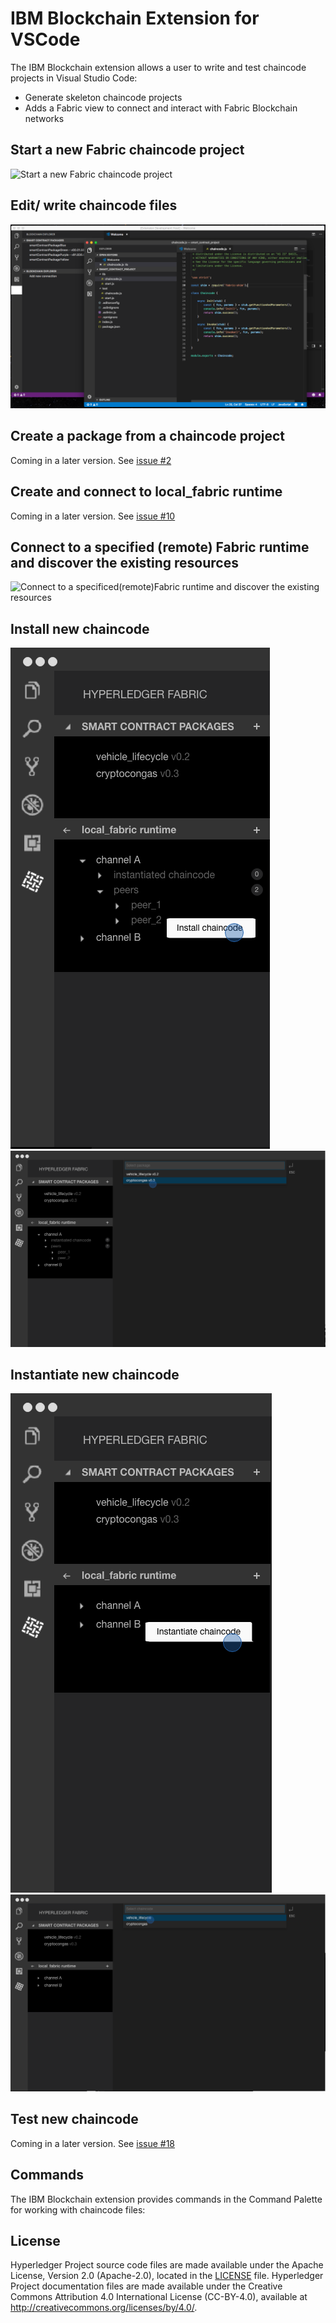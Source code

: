 # IBM Blockchain Extension for VSCode
<!---Installing instructions
--->
<!---Short description of what the extension allows the user to do and key features in bullet points below 
--->
The IBM Blockchain extension allows a user to write and test chaincode projects in Visual Studio Code:
* Generate skeleton chaincode projects
* Adds a Fabric view to connect and interact with Fabric Blockchain networks

<!---Things you can do in the Explorer view once the extension is installed
--->
## Start a new Fabric chaincode project
<!---Short explanation with code-blocks
--->
![Start a new Fabric chaincode project](https://github.com/simran-sohanpal/fabric-vscode-extension/blob/master/smart_Contract_project-2.gif "Start a new Fabric chaincode project")
<!---Link to docs with further instructions
--->
## Edit/ write chaincode files
<!---Short explanation with code-blocks
--->
![Edit chaincode files](https://github.com/simran-sohanpal/fabric-vscode-extension/blob/master/4%20.edit%20chaincode.png "Edit chaincode files")
<!---Link to docs with further instructions
--->
## Create a package from a chaincode project
Coming in a later version. See [issue #2](https://github.ibm.com/IBM-Blockchain/fabric-vscode-extension/issues/2) 
<!---Short explanation with code-blocks
--->
<!---Screenshot of UI/Video of prototype click-through 
--->
<!---Link to docs with further instructions
--->

<!---Things you can do in the Fabric view once the extension is installed
--->
<!---Introduction to Fabric view
--->
## Create and connect to local_fabric runtime
Coming in a later version. See [issue #10](https://github.ibm.com/IBM-Blockchain/fabric-vscode-extension/issues/10) 
<!---Short explanation with code-blocks
--->
<!---Screenshot of UI/Video of prototype click-through 
--->
<!---Link to docs with further instructions
--->
## Connect to a specified (remote) Fabric runtime and discover the existing resources
<!---Short explanation with code-blocks
--->
![Connect to a specificed(remote)Fabric runtime and discover the existing resources](https://github.com/simran-sohanpal/fabric-vscode-extension/blob/master/resources.png "Connect to the network and discover the existing resources")
<!---Link to docs with further instructions
--->
## Install new chaincode
<!---Short explanation with code-blocks
--->
![Install new chaincode](https://github.com/simran-sohanpal/fabric-vscode-extension/blob/master/install%20chaincode%201.png "Install new chaincode")
![Install new chaincode](https://github.com/simran-sohanpal/fabric-vscode-extension/blob/master/install%20chaincode%202.png "Install new chaincode")
<!---Link to docs with further instructions
--->
## Instantiate new chaincode
<!---Short explanation with code-blocks
--->
![Instantiate new chaincode](https://github.com/simran-sohanpal/fabric-vscode-extension/blob/master/instantiate%20chaincode%201.png "Instantiate new chaincode")
![Instantiate new chaincode](https://github.com/simran-sohanpal/fabric-vscode-extension/blob/master/instantiate%20chaincode%202.png "Instantiate new chaincode")
<!---Link to docs with further instructions
--->
## Test new chaincode
<!---Short explanation with code-blocks
--->
<!---Screenshot of UI/Video of prototype click-through 
--->
Coming in a later version. See [issue #18](https://github.ibm.com/IBM-Blockchain/fabric-vscode-extension/issues/18)
<!---Link to docs with further instructions
--->
## Commands
The IBM Blockchain extension provides commands in the Command Palette for working with chaincode files:
<!---Table of commands with columns: 'command' and 'description'
--->
## License <a name="license"></a>
Hyperledger Project source code files are made available under the Apache License, Version 2.0 (Apache-2.0), located in the [LICENSE](LICENSE) file. Hyperledger Project documentation files are made available under the Creative Commons Attribution 4.0 International License (CC-BY-4.0), available at http://creativecommons.org/licenses/by/4.0/.
